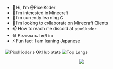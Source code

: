 - 👋 Hi, I’m @PixelKoder
- 👀 I’m interested in Minecraft
- 🌱 I’m currently learning C
- 💞️ I’m looking to collaborate on Minecraft Clients
- 📫 How to reach me discord at `pixelkoder`
- 😄 Pronouns: he/him
- ⚡ Fun fact: I am leaning Japanese

![PixelKoder's GitHub stats](https://github-readme-stats.vercel.app/api?username=pixelkoder&show_icons=true&theme=transparent)
![Top Langs](https://github-readme-stats.vercel.app/api/top-langs/?username=pixelkoder&size_weight=0.5&count_weight=0.5&theme=transparent)
<p align="center">
  <a href="https://skillicons.dev">
    <img src="https://skillicons.dev/icons?i=git,html,ts,solidjs,nodejs,pnpm,pr,java,kotlin,c,cpp,idea,vscode,discord,discordjs,windows" />
  </a>
</p>

